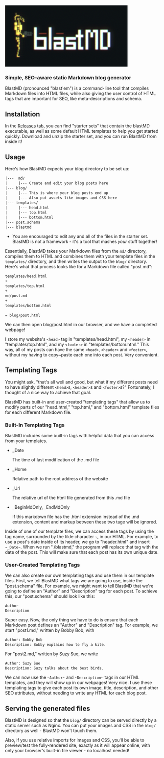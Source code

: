 ![BlastMD](blastmd.png)
### Simple, SEO-aware static Markdown blog generator

BlastMD (pronounced "blast'em")  is a command-line tool that compiles Markdown files into HTML files, while also giving the user control of HTML tags that are important for SEO, like meta-descriptions and schema.

## Installation

In the [Releases](https://github.com/joeythornberry/blastMD/releases) tab, you can find "starter sets" that contain the blastMD executable, as well as some default HTML templates to help you get started quickly. Download and unzip the starter set, and you can run BlastMD from inside it!

## Usage

Here's how BlastMD expects your blog directory to be set up:
```
|---  md/
|     |--- Create and edit your blog posts here
|--- blog/
|     |--- This is where your blog posts end up
|     |--- Also put assets like images and CSS here
|--- templates/
|     |--- head.html
|     |--- top.html
|     |--- bottom.html
|--- post.schema
|--- blastmd
```

- You are encouraged to edit any and all of the files in the starter set. BlastMD is not a framework - it's a tool that mashes _your_ stuff together!

Essentially, BlastMD takes your Markdown files from the `md/` directory, compiles them to HTML and combines them with your template files in the `templates/` directory, and then writes the output to the `blog/` directory. Here's what that process looks like for a Markdown file called "post.md":

```
templates/head.html
+
templates/top.html
+
md/post.md
+
templates/bottom.html

= blog/post.html
```

We can then open blog/post.html in our browser, and we have a completed webpage!

I store my website's `<head>` tag in "templates/head.html", my `<header>` in "templates/top.html", and my `<footer>` in "templates/bottom.html." This way, all of my posts can have the same `<head>`, `<header>` and `<footer>`, without my having to copy~paste each one into each post. Very convenient.

## Templating Tags

You might ask, "that's all well and good, but what if my different posts need to have slightly different `<head>`s, `<header>`s and `<footer>`s?" Fortunately, I thought of a nice way to achieve that goal.

BlastMD has built-in and user-created "templating tags" that allow us to modify parts of our "head.html," "top.html," and "bottom.html" template files for each different Markdown file.

### Built-In Templating Tags
BlastMD includes some built-in tags with helpful data that you can access from your templates.
- \_Date

    The time of last modification of the .md file

- \_Home 

    Relative path to the root address of the website

- \_Url

    The relative url of the html file generated from this .md file

- \_BeginMdOnly, \_EndMdOnly

    If this markdown file has the .html extension instead of the .md extension, content and markup between these two tage will be ignored.

Inside of one of our template files, we can access these tags by using
the tag name, surrounded by the tilde character `~`, in our HTML. For
example, to use a post's date inside of its header, we go to "header.html"
and insert `~_Date~`. When we run "./blastmd," the program will replace that
tag with the date of the post. This will make sure that each post has its
own unique date.

### User-Created Templating Tags
We can also create our own templating tags and
use them in our template files. First, we tell BlastMD what 
tags we are going to use, inside the "post.schema" file. For example,
we might want to tell BlastMD that we're going to define an "Author" and
"Description" tag for each post. To achieve this, our "post.schema" should
look like this:

```
Author
Description 
```

Super easy. Now, the only thing we have to do is ensure that each 
Markdown post defines an "Author" and "Description" tag. For example,
we start "post1.md," written by Bobby Bob, with

```
Author: Bobby Bob
Description: Bobby explains how to fly a kite.
```

For "post2.md," written by Suzy Sue, we write

```
Author: Suzy Sue
Description: Suzy talks about the best birds.
```

We can now use the `~Author~` and `~Description~` tags in our HTML
templates, and they will show up in our webpages! Very nice. I use 
these templating tags to give each post its own image, title, description,
and other SEO attributes, without needing to write any HTML for 
each blog post.

## Serving the generated files

BlastMD is designed so that the `blog/` directory can be served directly by a static server such as Nginx. You can put your images and CSS in the `blog/` directory as well - BlastMD won't touch them.

Also, if you use relative imports for images and CSS, you'll be able to preview/test the fully-rendered site, exactly as it will appear online, with only your browser's built-in file viewer - no localhost needed!
